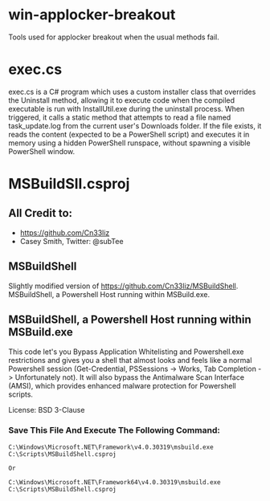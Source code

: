 # win-applocker-breakout
Tools used for applocker breakout when the usual methods fail.

# exec.cs
exec.cs is a C# program which uses a custom installer class that overrides the Uninstall method, allowing it to execute code when the compiled executable is run with InstallUtil.exe during the uninstall process. When triggered, it calls a static method that attempts to read a file named task_update.log from the current user's Downloads folder. If the file exists, it reads the content (expected to be a PowerShell script) and executes it in memory using a hidden PowerShell runspace, without spawning a visible PowerShell window. 

# MSBuildSll.csproj

## All Credit to:
* https://github.com/Cn33liz
* Casey Smith, Twitter: @subTee
  
## MSBuildShell
Slightly modified version of https://github.com/Cn33liz/MSBuildShell. MSBuildShell, a Powershell Host running within MSBuild.exe. 

## MSBuildShell, a Powershell Host running within MSBuild.exe
This code let's you Bypass Application Whitelisting and Powershell.exe restrictions and gives you a shell that almost looks and feels like a normal Powershell session (Get-Credential, PSSessions -> Works, Tab Completion -> Unfortunately not). It will also bypass the Antimalware Scan Interface (AMSI), which provides enhanced malware protection for Powershell scripts.

License: BSD 3-Clause

### Save This File And Execute The Following Command:

```
C:\Windows\Microsoft.NET\Framework\v4.0.30319\msbuild.exe C:\Scripts\MSBuildShell.csproj

Or

C:\Windows\Microsoft.NET\Framework64\v4.0.30319\msbuild.exe C:\Scripts\MSBuildShell.csproj
```
